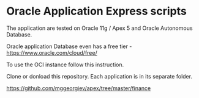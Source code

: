 # Oracle Application Express scripts

The application are tested on Oracle 11g / Apex 5 and Oracle Autonomous Database.

Oracle application Database even has a free tier - https://www.oracle.com/cloud/free/

To use the OCI instance follow this instruction.

Clone or donload this repository. Each application is in its separate folder.

https://github.com/mggeorgiev/apex/tree/master/finance
